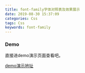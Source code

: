 ```yaml
---
title: font-family字体对照表及效果展示
date: 2019-08-30 15:37:09
categories: Css
tags: Css
keywords: font-family
---
```



### Demo

直接进demo演示页面查看吧。

[demo演示地址](https://www.zsfmyz.top/demo/font/)
